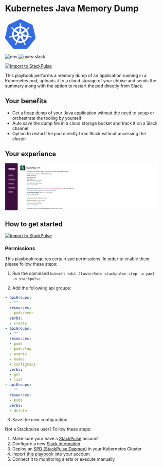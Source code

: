 # Kubernetes Java Memory Dump

<img src="https://github.com/kubernetes/kubernetes/raw/master/logo/logo.png" width="100">

![env](https://img.shields.io/static/v1?label=env&message=Kubernetes&style=flat&logo=Kubernetes&color=326CE5)
![uses-slack](https://img.shields.io/static/v1?label=uses&message=Slack&style=flat&logo=slack&color=4A154B)

[![Import to StackPulse](../../images/open_in_stackpulse.svg)](https://app.stackpulse.io/playbook/create?tab=playbook#https://github.com/stackpulse/playbooks/blob/master/kubernetes/java-memory-dump/playbook.yaml)

This playbook performs a memory dump of an application running in a Kubernetes pod, uploads it to a cloud storage of your choise and sends the summary along with the option to restart the pod directly from Slack.

## Your benefits

- Get a heap dump of your Java application without the need to setup or orchestrate the tooling by yourself
- Auto save the dump file in a cloud storage bucket and track it on a Slack channel
- Option to restart the pod directly from Slack without accessing the cluster

## Your experience

![slack_screenshot](../../images/k8s_java_heapdump.svg)

## How to get started

[![Import to StackPulse](../../images/open_in_stackpulse.svg)](https://app.stackpulse.io/playbook/create?tab=playbook#https://github.com/stackpulse/playbooks/blob/master/kubernetes/java-memory-dump/playbook.yaml)

### Permissions

This playbook requires certain spd permissions. In order to enable them please follow these steps:

1. Run the command ```kubectl edit ClusterRole stackpulse-step -o yaml -n stackpulse```

2. Add the following api groups:

```yaml
- apiGroups:
  - ""
  resources:
  - pods/exec
  verbs:
  - create
- apiGroups:
  - ""
  resources:
  - pods
  - pods/log
  - events
  - nodes
  - configmaps
  verbs:
  - get
  - list
- apiGroups:
  - ""
  resources:
  - pods
  verbs:
  - delete
```

3. Save the new configuration.

Not a Stackpulse user? Follow these steps:

1. Make sure your have a [StackPulse](https://stackpulse.com/get-started) account
2. Configure a  new [Slack integration](https://docs.stackpulse.io/getting_started/#step-3-configure-a-new-slack-integration)
3. Deploy an [SPD (StackPulse Daemon)](https://docs.stackpulse.io/spds/) in your Kubernetes Cluster
4. Import [this playbook](https://app.stackpulse.io/playbooks) into your account
5. Connect it to monitoring alerts or execute manually
